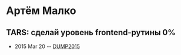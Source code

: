 # Артём Малко

## TARS: сделай уровень frontend-рутины 0%
- 2015 Mar 20 -- [DUMP2015](https://www.youtube.com/watch?v=JZ3thYdmQ3E)    
